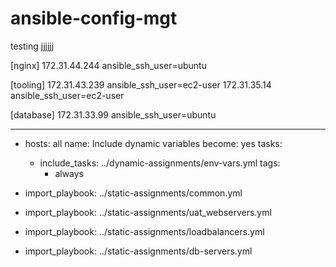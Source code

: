 # ansible-config-mgt
testing jjjjjj



[nginx]
172.31.44.244 ansible_ssh_user=ubuntu

[tooling]
172.31.43.239 ansible_ssh_user=ec2-user
172.31.35.14 ansible_ssh_user=ec2-user

[database]
172.31.33.99 ansible_ssh_user=ubuntu



---
- hosts: all
  name: Include dynamic variables
  become: yes
  tasks:
    - include_tasks: ../dynamic-assignments/env-vars.yml
      tags:
        - always

- import_playbook: ../static-assignments/common.yml

- import_playbook: ../static-assignments/uat_webservers.yml

- import_playbook: ../static-assignments/loadbalancers.yml

- import_playbook: ../static-assignments/db-servers.yml